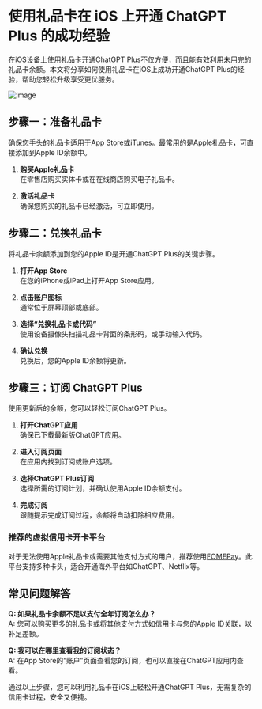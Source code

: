 # 使用礼品卡在 iOS 上开通 ChatGPT Plus 的成功经验

在iOS设备上使用礼品卡开通ChatGPT Plus不仅方便，而且能有效利用未用完的礼品卡余额。本文将分享如何使用礼品卡在iOS上成功开通ChatGPT Plus的经验，帮助您轻松升级享受更优服务。

![image](https://github.com/hanifaaanath/ChatGPT-IOS/assets/169757057/021bc7b2-ce90-48cf-8dbe-400835fde48b)

## 步骤一：准备礼品卡

确保您手头的礼品卡适用于App Store或iTunes。最常用的是Apple礼品卡，可直接添加到Apple ID余额中。

1. **购买Apple礼品卡**  
   在零售店购买实体卡或在在线商店购买电子礼品卡。

2. **激活礼品卡**  
   确保您购买的礼品卡已经激活，可立即使用。

## 步骤二：兑换礼品卡

将礼品卡余额添加到您的Apple ID是开通ChatGPT Plus的关键步骤。

1. **打开App Store**  
   在您的iPhone或iPad上打开App Store应用。

2. **点击账户图标**  
   通常位于屏幕顶部或底部。

3. **选择“兑换礼品卡或代码”**  
   使用设备摄像头扫描礼品卡背面的条形码，或手动输入代码。

4. **确认兑换**  
   兑换后，您的Apple ID余额将更新。

## 步骤三：订阅 ChatGPT Plus

使用更新后的余额，您可以轻松订阅ChatGPT Plus。

1. **打开ChatGPT应用**  
   确保已下载最新版ChatGPT应用。

2. **进入订阅页面**  
   在应用内找到订阅或账户选项。

3. **选择ChatGPT Plus订阅**  
   选择所需的订阅计划，并确认使用Apple ID余额支付。

4. **完成订阅**  
   跟随提示完成订阅过程，余额将自动扣除相应费用。

### 推荐的虚拟信用卡开卡平台

对于无法使用Apple礼品卡或需要其他支付方式的用户，推荐使用[FOMEPay](https://gpt.fomepay.com/#/pages/login/index?d=Q3DD80)。此平台支持多种卡头，适合开通海外平台如ChatGPT、Netflix等。

## 常见问题解答

**Q: 如果礼品卡余额不足以支付全年订阅怎么办？**  
A: 您可以购买更多的礼品卡或将其他支付方式如信用卡与您的Apple ID关联，以补足差额。

**Q: 我可以在哪里查看我的订阅状态？**  
A: 在App Store的“账户”页面查看您的订阅，也可以直接在ChatGPT应用内查看。

通过以上步骤，您可以利用礼品卡在iOS上轻松开通ChatGPT Plus，无需复杂的信用卡过程，安全又便捷。
